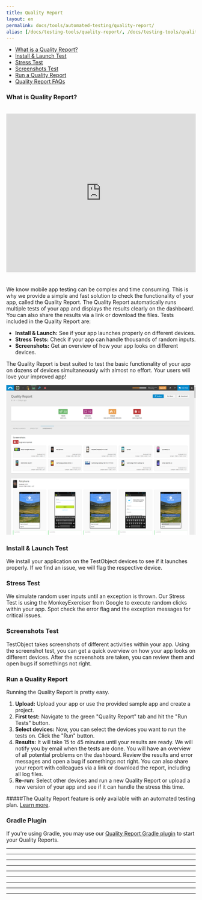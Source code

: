 ```yaml
---
title: Quality Report
layout: en
permalink: docs/tools/automated-testing/quality-report/
alias: [/docs/testing-tools/quality-report/, /docs/testing-tools/quality-report]
---
```


* [What is a Quality Report?](#introduction)
* [Install & Launch Test](#install-launch)
* [Stress Test](#stress-test)
* [Screenshots Test](#screenshots-test)
* [Run a Quality Report](#run-a-quality-report)
* [Quality Report FAQs](/docs/testing-tools/automated-testing/quality-report-faq/)


<h3 id="introduction">What is Quality Report?</h3>

<br>

<center>
<iframe width="100%" height="422" class="shadow" style="margin-bottom: 20px" src="https://www.youtube.com/embed/j06spPKaRy4" frameborder="0" allowfullscreen></iframe>
</center>

We know mobile app testing can be complex and time consuming. This is why we provide a simple and fast solution to check the functionality of your app, called the Quality Report. The Quality Report automatically runs multiple tests of your app and displays the results clearly on the dashboard. You can also share the results via a link or download the files. Tests included in the Quality Report are:


* **Install & Launch:** See if your app launches properly on different devices.
* **Stress Tests:** Check if your app can handle thousands of random inputs.
* **Screenshots:** Get an overview of how your app looks on different devices.


The Quality Report is best suited to test the basic functionality of your app on dozens of devices simultaneously with almost no effort. Your users will love your improved app!

<img class="left shadow" src="/img/tools/quality-report/screenshot-quality-report.png" alt="Dashboard Quality Report">


<h3 id="install-launch">Install & Launch Test</h3>
We install your application on the TestObject devices to see if it launches properly. If we find an issue, we will flag the respective device.


<h3 id="stress-test">Stress Test</h3>
We simulate random user inputs until an exception is thrown. Our Stress Test is using the MonkeyExerciser from Google to execute random clicks within your app. Spot check the error flag and the exception messages for critical issues.


<h3 id="screenshots-test">Screenshots Test</h3>
TestObject takes screenshots of different activities within your app. Using the screenshot test, you can get a quick overview on how your app looks on different devices. After the screenshots are taken, you can review them and open bugs if somethings not right.

<h3 id="run-a-quality-report">Run a Quality Report</h4>

Running the Quality Report is pretty easy.

1. <b>Upload:</b> Upload your app or use the provided sample app and create a project.<br>
2. <b>First test:</b> Navigate to the green "Quality Report" tab and hit the "Run Tests" button.<br>
3. <b>Select devices:</b> Now, you can select the devices you want to run the tests on. Click the "Run" button.<br>
4. <b>Results:</b> It will take 15 to 45 minutes until your results are ready. We will notify you by email when the tests are done. You will have an overview of all potential problems on the dashboard. Review the results and error messages and open a bug if somethings not right. You can also share your report with colleagues via a link or download the report, including all log files.<br>
5. <b>Re-run:</b> Select other devices and run a new Quality Report or upload a new version of your app and see if it can handle the stress this time.<br>

#####The Quality Report feature is only available with an automated testing plan. [Learn more](/docs/general-reference/managing-your-account/#pre_plans).

<h3 id="gradle-plugin">Gradle Plugin</h3>

If you're using Gradle, you may use our <a href="https://github.com/testobject/testobject-quality-report-gradle-plugin" target="_blank">Quality Report Gradle plugin</a> to start your Quality Reports.

***
***
***
***
***
***
***
***
***
